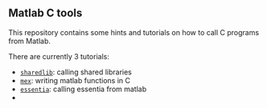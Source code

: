 Matlab C tools
--------------

This repository contains some hints and tutorials on how to call 
C programs from Matlab.

There are currently 3 tutorials:

- [`sharedlib`](sharedlib/README.md): calling shared libraries
- [`mex`](): writing matlab functions in C
- [`essentia`](essentia/README.md): calling essentia from matlab
- 
